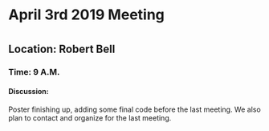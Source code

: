 <h1>April 3rd 2019 Meeting<h1>
<h2>Location: Robert Bell</h2>
<h3>Time: 9 A.M.</h3>
<h4>Discussion:</h4>
<p>Poster finishing up, adding some final code before the last meeting. We also plan to contact and organize for the last meeting. </p>
